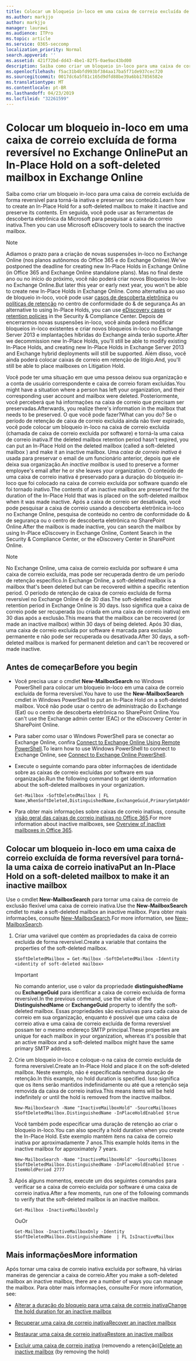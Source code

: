 ```yaml
---
title: Colocar um bloqueio in-loco em uma caixa de correio excluída de forma reversível no Exchange Online
ms.author: markjjo
author: markjjo
manager: laurawi
ms.audience: ITPro
ms.topic: article
ms.service: O365-seccomp
localization_priority: Normal
search.appverid: ''
ms.assetid: 421f72bd-dd43-4be1-82f5-0ae9ac43bd00
description: Saiba como criar um bloqueio in-loco para uma caixa de correio excluída de forma reversível para torná-la inativa e preservar seu conteúdo. Em seguida, você pode usar as ferramentas de descoberta eletrônica da Microsoft para pesquisar a caixa de correio inativa.
ms.openlocfilehash: f5ac31b4bfd993bf384aa17ba5f71de937cec720
ms.sourcegitcommit: 0017dc6a5f81c165d9dfd88be39a6bb17856582e
ms.translationtype: MT
ms.contentlocale: pt-BR
ms.lasthandoff: 04/23/2019
ms.locfileid: "32261599"
---
```

# <a name="put-an-in-place-hold-on-a-soft-deleted-mailbox-in-exchange-online"></a><span data-ttu-id="34064-104">Colocar um bloqueio in-loco em uma caixa de correio excluída de forma reversível no Exchange Online</span><span class="sxs-lookup"><span data-stu-id="34064-104">Put an In-Place Hold on a soft-deleted mailbox in Exchange Online</span></span>

<span data-ttu-id="34064-105">Saiba como criar um bloqueio in-loco para uma caixa de correio excluída de forma reversível para torná-la inativa e preservar seu conteúdo.</span><span class="sxs-lookup"><span data-stu-id="34064-105">Learn how to create an In-Place Hold for a soft-deleted mailbox to make it inactive and preserve its contents.</span></span> <span data-ttu-id="34064-106">Em seguida, você pode usar as ferramentas de descoberta eletrônica da Microsoft para pesquisar a caixa de correio inativa.</span><span class="sxs-lookup"><span data-stu-id="34064-106">Then you can use Microsoft eDiscovery tools to search the inactive mailbox.</span></span>
  
> [!NOTE]
> <span data-ttu-id="34064-107">Adiamos o prazo para a criação de novas suspensões in-loco no Exchange Online (nos planos autônomos do Office 365 e do Exchange Online).</span><span class="sxs-lookup"><span data-stu-id="34064-107">We've postponed the deadline for creating new In-Place Holds in Exchange Online (in Office 365 and Exchange Online standalone plans).</span></span> <span data-ttu-id="34064-108">Mas no final deste ano ou no início do próximo, você não poderá criar novos Bloqueios In-loco no Exchange Online.</span><span class="sxs-lookup"><span data-stu-id="34064-108">But later this year or early next year, you won't be able to create new In-Place Holds in Exchange Online.</span></span> <span data-ttu-id="34064-109">Como alternativa ao uso de bloqueio in-loco, você pode usar [casos de descoberta eletrônica](https://go.microsoft.com/fwlink/?linkid=780738) ou [políticas de retenção](https://go.microsoft.com/fwlink/?linkid=827811) no centro de conformidade do & de segurança.</span><span class="sxs-lookup"><span data-stu-id="34064-109">As an alternative to using In-Place Holds, you can use [eDiscovery cases](https://go.microsoft.com/fwlink/?linkid=780738) or [retention policies](https://go.microsoft.com/fwlink/?linkid=827811) in the Security & Compliance Center.</span></span> <span data-ttu-id="34064-110">Depois de encerrarmos novas suspensões in-loco, você ainda poderá modificar bloqueios in-loco existentes e criar novos bloqueios in-loco no Exchange Server 2013 e implantações híbridas do Exchange ainda terão suporte.</span><span class="sxs-lookup"><span data-stu-id="34064-110">After we decommission new In-Place Holds, you'll still be able to modify existing In-Place Holds, and creating new In-Place Holds in Exchange Server 2013 and Exchange hybrid deployments will still be supported.</span></span> <span data-ttu-id="34064-111">Além disso, você ainda poderá colocar caixas de correio em retenção de litígio.</span><span class="sxs-lookup"><span data-stu-id="34064-111">And, you'll still be able to place mailboxes on Litigation Hold.</span></span> 
  
<span data-ttu-id="34064-112">Você pode ter uma situação em que uma pessoa deixou sua organização e a conta de usuário correspondente e caixa de correio foram excluídas.</span><span class="sxs-lookup"><span data-stu-id="34064-112">You might have a situation where a person has left your organization, and their corresponding user account and mailbox were deleted.</span></span> <span data-ttu-id="34064-113">Posteriormente, você perceberá que há informações na caixa de correio que precisam ser preservadas.</span><span class="sxs-lookup"><span data-stu-id="34064-113">Afterwards, you realize there's information in the mailbox that needs to be preserved.</span></span> <span data-ttu-id="34064-114">O que você pode fazer?</span><span class="sxs-lookup"><span data-stu-id="34064-114">What can you do?</span></span> <span data-ttu-id="34064-115">Se o período de retenção de caixa de correio excluída ainda não tiver expirado, você pode colocar um bloqueio in-loco na caixa de correio excluída (chamada de caixa de correio excluída por software) e torná-la uma caixa de correio inativa.</span><span class="sxs-lookup"><span data-stu-id="34064-115">If the deleted mailbox retention period hasn't expired, you can put an In-Place Hold on the deleted mailbox (called a  soft-deleted mailbox ) and make it an inactive mailbox.</span></span> <span data-ttu-id="34064-116">Uma *caixa de correio inativa* é usada para preservar o email de um funcionário anterior, depois que ele deixa sua organização.</span><span class="sxs-lookup"><span data-stu-id="34064-116">An  *inactive mailbox*  is used to preserve a former employee's email after he or she leaves your organization.</span></span> <span data-ttu-id="34064-117">O conteúdo de uma caixa de correio inativa é preservado para a duração do bloqueio in-loco que foi colocado na caixa de correio excluída por software quando ele foi tornado inativo.</span><span class="sxs-lookup"><span data-stu-id="34064-117">The contents of an inactive mailbox are preserved for the duration of the In-Place Hold that was is placed on the soft-deleted mailbox when it was made inactive.</span></span> <span data-ttu-id="34064-118">Após a caixa de correio ser desativada, você pode pesquisar a caixa de correio usando a descoberta eletrônica in-loco no Exchange Online, pesquisa de conteúdo no centro de conformidade do & de segurança ou o centro de descoberta eletrônica no SharePoint Online.</span><span class="sxs-lookup"><span data-stu-id="34064-118">After the mailbox is made inactive, you can search the mailbox by using In-Place eDiscovery in Exchange Online, Content Search in the Security & Compliance Center, or the eDiscovery Center in SharePoint Online.</span></span> 
  
> [!NOTE]
> <span data-ttu-id="34064-119">No Exchange Online, uma caixa de correio excluída por software é uma caixa de correio excluída, mas pode ser recuperada dentro de um período de retenção específico.</span><span class="sxs-lookup"><span data-stu-id="34064-119">In Exchange Online, a soft-deleted mailbox is a mailbox that's been deleted but can be recovered within a specific retention period.</span></span> <span data-ttu-id="34064-120">O período de retenção de caixa de correio excluída de forma reversível no Exchange Online é de 30 dias.</span><span class="sxs-lookup"><span data-stu-id="34064-120">The soft-deleted mailbox retention period in Exchange Online is 30 days.</span></span> <span data-ttu-id="34064-121">Isso significa que a caixa de correio pode ser recuperada (ou criada em uma caixa de correio inativa) em 30 dias após a exclusão.</span><span class="sxs-lookup"><span data-stu-id="34064-121">This means that the mailbox can be recovered (or made an inactive mailbox) within 30 days of being deleted.</span></span> <span data-ttu-id="34064-122">Após 30 dias, uma caixa de correio excluída por software é marcada para exclusão permanente e não pode ser recuperada ou desativada.</span><span class="sxs-lookup"><span data-stu-id="34064-122">After 30 days, a soft-deleted mailbox is marked for permanent deletion and can't be recovered or made inactive.</span></span> 
  
## <a name="before-you-begin"></a><span data-ttu-id="34064-123">Antes de começar</span><span class="sxs-lookup"><span data-stu-id="34064-123">Before you begin</span></span>

- <span data-ttu-id="34064-124">Você precisa usar o cmdlet **New-MailboxSearch** no Windows PowerShell para colocar um bloqueio in-loco em uma caixa de correio excluída de forma reversível.</span><span class="sxs-lookup"><span data-stu-id="34064-124">You have to use the **New-MailboxSearch** cmdlet in Windows PowerShell to put an In-Place Hold on a soft-deleted mailbox.</span></span> <span data-ttu-id="34064-125">Você não pode usar o centro de administração do Exchange (Eat) ou o centro de descoberta eletrônica no SharePoint Online.</span><span class="sxs-lookup"><span data-stu-id="34064-125">You can't use the Exchange admin center (EAC) or the eDiscovery Center in SharePoint Online.</span></span> 
    
- <span data-ttu-id="34064-126">Para saber como usar o Windows PowerShell para se conectar ao Exchange Online, confira [Connect to Exchange Online Using Remote PowerShell](https://go.microsoft.com/fwlink/p/?linkid=396554).</span><span class="sxs-lookup"><span data-stu-id="34064-126">To learn how to use Windows PowerShell to connect to Exchange Online, see [Connect to Exchange Online PowerShell](https://go.microsoft.com/fwlink/p/?linkid=396554).</span></span>
    
- <span data-ttu-id="34064-127">Execute o seguinte comando para obter informações de identidade sobre as caixas de correio excluídas por software em sua organização.</span><span class="sxs-lookup"><span data-stu-id="34064-127">Run the following command to get identity information about the soft-deleted mailboxes in your organization.</span></span> 
    
  ```
  Get-Mailbox -SoftDeletedMailbox | FL Name,WhenSoftDeleted,DistinguishedName,ExchangeGuid,PrimarySmtpAddress
  ```

- <span data-ttu-id="34064-128">Para obter mais informações sobre caixas de correio inativas, consulte [visão geral das caixas de correio inativas no Office 365](inactive-mailboxes-in-office-365.md).</span><span class="sxs-lookup"><span data-stu-id="34064-128">For more information about inactive mailboxes, see [Overview of inactive mailboxes in Office 365](inactive-mailboxes-in-office-365.md).</span></span>
    
## <a name="put-an-in-place-hold-on-a-soft-deleted-mailbox-to-make-it-an-inactive-mailbox"></a><span data-ttu-id="34064-129">Colocar um bloqueio in-loco em uma caixa de correio excluída de forma reversível para torná-la uma caixa de correio inativa</span><span class="sxs-lookup"><span data-stu-id="34064-129">Put an In-Place Hold on a soft-deleted mailbox to make it an inactive mailbox</span></span>

<span data-ttu-id="34064-130">Use o cmdlet **New-MailboxSearch** para tornar uma caixa de correio de exclusão flexível uma caixa de correio inativa.</span><span class="sxs-lookup"><span data-stu-id="34064-130">Use the **New-MailboxSearch** cmdlet to make a soft-deleted mailbox an inactive mailbox.</span></span> <span data-ttu-id="34064-131">Para obter mais informações, consulte [New-MailboxSearch](http://technet.microsoft.com/library/74303b47-bb49-407c-a43b-590356eae35c.aspx).</span><span class="sxs-lookup"><span data-stu-id="34064-131">For more information, see [New-MailboxSearch](http://technet.microsoft.com/library/74303b47-bb49-407c-a43b-590356eae35c.aspx).</span></span>
  
1. <span data-ttu-id="34064-132">Criar uma variável que contém as propriedades da caixa de correio excluída de forma reversível.</span><span class="sxs-lookup"><span data-stu-id="34064-132">Create a variable that contains the properties of the soft-deleted mailbox.</span></span> 
    
   ```
   $SoftDeletedMailbox = Get-Mailbox -SoftDeletedMailbox -Identity <identity of soft-deleted mailbox>
   ```

    > [!IMPORTANT]
    > <span data-ttu-id="34064-133">No comando anterior, use o valor da propriedade **distinguishedName** ou **ExchangeGuid** para identificar a caixa de correio excluída de forma reversível.</span><span class="sxs-lookup"><span data-stu-id="34064-133">In the previous command, use the value of the **DistinguishedName** or **ExchangeGuid** property to identify the soft-deleted mailbox.</span></span> <span data-ttu-id="34064-134">Essas propriedades são exclusivas para cada caixa de correio em sua organização, enquanto é possível que uma caixa de correio ativa e uma caixa de correio excluída de forma reversível possam ter o mesmo endereço SMTP principal.</span><span class="sxs-lookup"><span data-stu-id="34064-134">These properties are unique for each mailbox in your organization, whereas it's possible that an active mailbox and a soft-deleted mailbox might have the same primary SMTP address.</span></span> 
  
2. <span data-ttu-id="34064-135">Crie um bloqueio in-loco e coloque-o na caixa de correio excluída de forma reversível.</span><span class="sxs-lookup"><span data-stu-id="34064-135">Create an In-Place Hold and place it on the soft-deleted mailbox.</span></span> <span data-ttu-id="34064-136">Neste exemplo, não é especificada nenhuma duração de retenção.</span><span class="sxs-lookup"><span data-stu-id="34064-136">In this example, no hold duration is specified.</span></span> <span data-ttu-id="34064-137">Isso significa que os itens serão mantidos indefinidamente ou até que a retenção seja removida da caixa de correio inativa.</span><span class="sxs-lookup"><span data-stu-id="34064-137">This means items will be held indefinitely or until the hold is removed from the inactive mailbox.</span></span>
    
   ```
   New-MailboxSearch -Name "InactiveMailboxHold" -SourceMailboxes $SoftDeletedMailbox.DistinguishedName -InPlaceHoldEnabled $true
    ```
   <span data-ttu-id="34064-138">Você também pode especificar uma duração de retenção ao criar o bloqueio in-loco.</span><span class="sxs-lookup"><span data-stu-id="34064-138">You can also specify a hold duration when you create the In-Place Hold.</span></span> <span data-ttu-id="34064-139">Este exemplo mantém itens na caixa de correio inativa por aproximadamente 7 anos.</span><span class="sxs-lookup"><span data-stu-id="34064-139">This example holds items in the inactive mailbox for approximately 7 years.</span></span>
    
   ```
   New-MailboxSearch -Name "InactiveMailboxHold" -SourceMailboxes $SoftDeletedMailbox.DistinguishedName -InPlaceHoldEnabled $true -ItemHoldPeriod 2777
   ```

3. <span data-ttu-id="34064-140">Após alguns momentos, execute um dos seguintes comandos para verificar se a caixa de correio excluída por software é uma caixa de correio inativa.</span><span class="sxs-lookup"><span data-stu-id="34064-140">After a few moments, run one of the following commands to verify that the soft-deleted mailbox is an inactive mailbox.</span></span>
    
   ```
   Get-Mailbox -InactiveMailboxOnly
   ```

    <span data-ttu-id="34064-141">Ou</span><span class="sxs-lookup"><span data-stu-id="34064-141">Or</span></span>
    
   ```
   Get-Mailbox -InactiveMailboxOnly -Identity $SoftDeletedMailbox.DistinguishedName  | FL IsInactiveMailbox
   ```

## <a name="more-information"></a><span data-ttu-id="34064-142">Mais informações</span><span class="sxs-lookup"><span data-stu-id="34064-142">More information</span></span>

<span data-ttu-id="34064-143">Após tornar uma caixa de correio inativa excluída por software, há várias maneiras de gerenciar a caixa de correio.</span><span class="sxs-lookup"><span data-stu-id="34064-143">After you make a soft-deleted mailbox an inactive mailbox, there are a number of ways you can manage the mailbox.</span></span> <span data-ttu-id="34064-144">Para obter mais informações, consulte:</span><span class="sxs-lookup"><span data-stu-id="34064-144">For more information, see:</span></span>
  
- [<span data-ttu-id="34064-145">Alterar a duração do bloqueio para uma caixa de correio inativa</span><span class="sxs-lookup"><span data-stu-id="34064-145">Change the hold duration for an inactive mailbox</span></span>](change-the-hold-duration-for-an-inactive-mailbox.md)
    
- [<span data-ttu-id="34064-146">Recuperar uma caixa de correio inativa</span><span class="sxs-lookup"><span data-stu-id="34064-146">Recover an inactive mailbox</span></span>](recover-an-inactive-mailbox.md)
    
- [<span data-ttu-id="34064-147">Restaurar uma caixa de correio inativa</span><span class="sxs-lookup"><span data-stu-id="34064-147">Restore an inactive mailbox</span></span>](restore-an-inactive-mailbox.md)
    
- <span data-ttu-id="34064-148">[Excluir uma caixa de correio inativa](delete-an-inactive-mailbox.md) (removendo a retenção)</span><span class="sxs-lookup"><span data-stu-id="34064-148">[Delete an inactive mailbox](delete-an-inactive-mailbox.md) (by removing the hold)</span></span>
